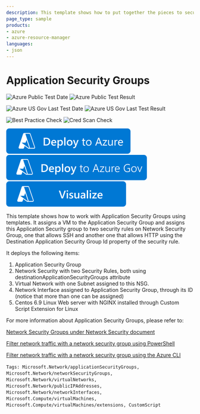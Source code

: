 ```yaml
---
description: This template shows how to put together the pieces to secure workloads using NSGs with Application Security Groups. It will deploy a Linux VM running NGINX and through the usage of Applicaton Security Groups on Network Security Groups we will allow access to ports 22 and 80 to a VM assigned to Application Security Group called webServersAsg.
page_type: sample
products:
- azure
- azure-resource-manager
languages:
- json
---
```

# Application Security Groups

![Azure Public Test Date](https://azurequickstartsservice.blob.core.windows.net/badges/quickstarts/microsoft.network/application-security-group/PublicLastTestDate.svg)
![Azure Public Test Result](https://azurequickstartsservice.blob.core.windows.net/badges/quickstarts/microsoft.network/application-security-group/PublicDeployment.svg)

![Azure US Gov Last Test Date](https://azurequickstartsservice.blob.core.windows.net/badges/quickstarts/microsoft.network/application-security-group/FairfaxLastTestDate.svg)
![Azure US Gov Last Test Result](https://azurequickstartsservice.blob.core.windows.net/badges/quickstarts/microsoft.network/application-security-group/FairfaxDeployment.svg)

![Best Practice Check](https://azurequickstartsservice.blob.core.windows.net/badges/quickstarts/microsoft.network/application-security-group/BestPracticeResult.svg)
![Cred Scan Check](https://azurequickstartsservice.blob.core.windows.net/badges/quickstarts/microsoft.network/application-security-group/CredScanResult.svg)

[![Deploy to Azure](https://raw.githubusercontent.com/Azure/azure-quickstart-templates/master/1-CONTRIBUTION-GUIDE/images/deploytoazure.svg?sanitize=true)](https://portal.azure.com/#create/Microsoft.Template/uri/https%3A%2F%2Fraw.githubusercontent.com%2FAzure%2Fazure-quickstart-templates%2Fmaster%2Fquickstarts%2Fmicrosoft.network%2Fapplication-security-group%2Fazuredeploy.json)
[![Deploy to Azure US Gov](https://raw.githubusercontent.com/Azure/azure-quickstart-templates/master/1-CONTRIBUTION-GUIDE/images/deploytoazuregov.svg?sanitize=true)](https://portal.azure.us/#create/Microsoft.Template/uri/https%3A%2F%2Fraw.githubusercontent.com%2FAzure%2Fazure-quickstart-templates%2Fmaster%2Fquickstarts%2Fmicrosoft.network%2Fapplication-security-group%2Fazuredeploy.json)
[![Visualize](https://raw.githubusercontent.com/Azure/azure-quickstart-templates/master/1-CONTRIBUTION-GUIDE/images/visualizebutton.svg?sanitize=true)](http://armviz.io/#/?load=https%3A%2F%2Fraw.githubusercontent.com%2FAzure%2Fazure-quickstart-templates%2Fmaster%2Fquickstarts%2Fmicrosoft.network%2Fapplication-security-group%2Fazuredeploy.json)

This template shows how to work with Application Security Groups using templates. It assigns a VM to the Application Security Group and assigns this Application Security group to two security rules on Network Security Group, one that allows SSH and another one that allows HTTP using the Destination Application Security Group Id property of the security rule.

It deploys the following items:
1. Application Security Group
2. Network Security with two Security Rules, both using destinationApplicationSecurityGroups attribute
3. Virtual Network with one Subnet assigned to this NSG.
4. Network Interface assigned to Application Security Group, through its ID (notice that more than one can be assigned)
5. Centos 6.9 Linux Web server with NGINX installed through Custom Script Extension for Linux

For more information about Application Security Groups, please refer to:

[Network Security Groups under Network Security document](https://docs.microsoft.com/azure/virtual-network/security-overview#application-security-groupshttps://docs.microsoft.com/azure/virtual-network/security-overview)

[Filter network traffic with a network security group using PowerShell](https://docs.microsoft.com/azure/virtual-network/tutorial-filter-network-traffic)

[Filter network traffic with a network security group using the Azure CLI](https://docs.microsoft.com/azure/virtual-network/tutorial-filter-network-traffic-cli)

`Tags: Microsoft.Network/applicationSecurityGroups, Microsoft.Network/networkSecurityGroups, Microsoft.Network/virtualNetworks, Microsoft.Network/publicIPAddresses, Microsoft.Network/networkInterfaces, Microsoft.Compute/virtualMachines, Microsoft.Compute/virtualMachines/extensions, CustomScript`
